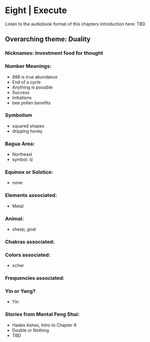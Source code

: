# Eight | Execute

Listen to the audiobook format of this chapters introduction here: TBD

## Overarching theme: Duality

### Nicknames: Investment food for thought

### Number Meanings:

- 888 is true abundance
- End of a cycle
- Anything is possible
- Success
- Initiations
- bee pollen benefits

### Symbolism
- squared shapes
- dripping honey

### Bagua Area:
- Northeast
- symbol: ☱

### Equinox or Solstice:
- none
### Elements associated:
- Metal

### Animal:
- sheep, goat

### Chakras associated:

### Colors associated:
- ocher

### Frequencies associated:

### Yin or Yang?
- Yin
### Stories from Mental Feng Shui:

- Hades Ashes, Intro to Chapter 8
- Double or Nothing
- TBD